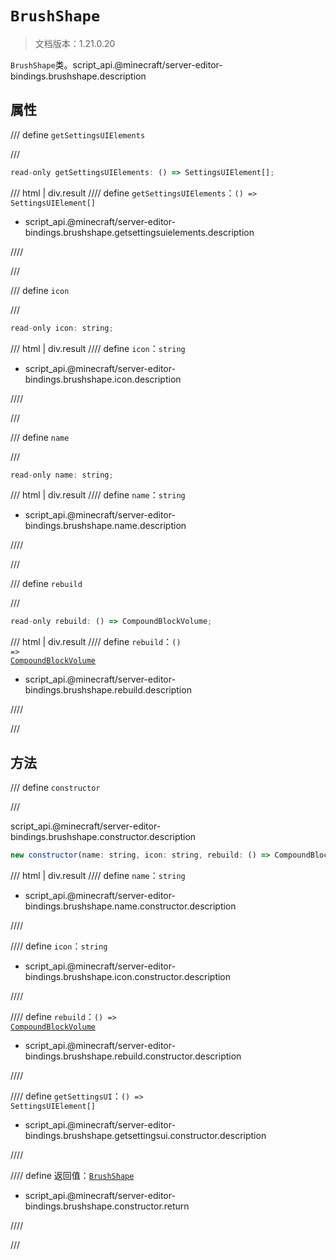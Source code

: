 # `BrushShape`

> 文档版本：1.21.0.20

`BrushShape`类。script_api.@minecraft/server-editor-bindings.brushshape.description

## 属性

/// define
`getSettingsUIElements`


///

```js
read-only getSettingsUIElements: () => SettingsUIElement[];
```

/// html | div.result
//// define
`getSettingsUIElements`：<code>() =&gt; SettingsUIElement[]</code>

- script_api.@minecraft/server-editor-bindings.brushshape.getsettingsuielements.description


////

///


/// define
`icon`


///

```js
read-only icon: string;
```

/// html | div.result
//// define
`icon`：`string`

- script_api.@minecraft/server-editor-bindings.brushshape.icon.description


////

///


/// define
`name`


///

```js
read-only name: string;
```

/// html | div.result
//// define
`name`：`string`

- script_api.@minecraft/server-editor-bindings.brushshape.name.description


////

///


/// define
`rebuild`


///

```js
read-only rebuild: () => CompoundBlockVolume;
```

/// html | div.result
//// define
`rebuild`：<code>() =&gt; <a href="../../../server/beta/compoundblockvolume/">CompoundBlockVolume</a></code>

- script_api.@minecraft/server-editor-bindings.brushshape.rebuild.description


////

///


## 方法

/// define
`constructor`


///

script_api.@minecraft/server-editor-bindings.brushshape.constructor.description

```js
new constructor(name: string, icon: string, rebuild: () => CompoundBlockVolume, getSettingsUI: () => SettingsUIElement[]): BrushShape
```

/// html | div.result
//// define
`name`：`string`

- script_api.@minecraft/server-editor-bindings.brushshape.name.constructor.description


////

//// define
`icon`：`string`

- script_api.@minecraft/server-editor-bindings.brushshape.icon.constructor.description


////

//// define
`rebuild`：<code>() =&gt; <a href="../../../server/beta/compoundblockvolume/">CompoundBlockVolume</a></code>

- script_api.@minecraft/server-editor-bindings.brushshape.rebuild.constructor.description


////

//// define
`getSettingsUI`：<code>() =&gt; SettingsUIElement[]</code>

- script_api.@minecraft/server-editor-bindings.brushshape.getsettingsui.constructor.description


////

//// define
返回值：[`BrushShape`](./brushshape.md)

- script_api.@minecraft/server-editor-bindings.brushshape.constructor.return


////

///

